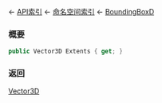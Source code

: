 ← [API索引](Api-Index) ← [命名空间索引](Namespace-Index) ← [BoundingBoxD](VRageMath.BoundingBoxD)

### 概要

```csharp
public Vector3D Extents { get; }
```



### 返回

[Vector3D](VRageMath.Vector3D)

